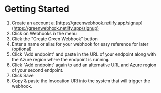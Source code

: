 # Getting Started

1. Create an account at [https://greenwebhook.netlify.app/signup](https://greenwebhook.netlify.app/signup)
2. Click on Webhooks in the menu
3. Click the "Create Green Webhook" button
4. Enter a name or alias for your webhook for easy reference for later (optional)
5. Click "Add endpoint" and paste in the URL of your endpoint along with the Azure region where the endpoint is running.
6. Click "Add endpoint" again to add an alternative URL and Azure region of your second endpoint.
7. Click Save
8. Copy & paste the Invocation URI into the system that will trigger the webhook.
